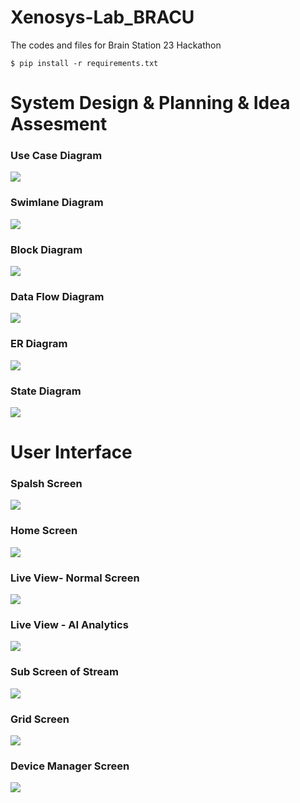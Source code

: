 # Xenosys-Lab_BRACU
The codes and files for Brain Station 23 Hackathon

```
$ pip install -r requirements.txt
```

# System Design & Planning & Idea Assesment
### Use Case Diagram
![](diagrams/4.png)
### Swimlane Diagram
![](diagrams/3.png)
### Block Diagram
![](diagrams/1.png)
### Data Flow Diagram
![](diagrams/5.png)
### ER Diagram
![](diagrams/2.png)
### State Diagram
![](diagrams/6.png)

# User Interface
### Spalsh Screen
![](screens/1.JPG)
### Home Screen
![](screens/2.JPG)
### Live View- Normal Screen
![](screens/3.JPG)
### Live View - AI Analytics
![](screens/4.JPG)
### Sub Screen of Stream
![](screens/5.JPG)
### Grid Screen
![](screens/6.JPG)
### Device Manager Screen
![](screens/7.JPG)
